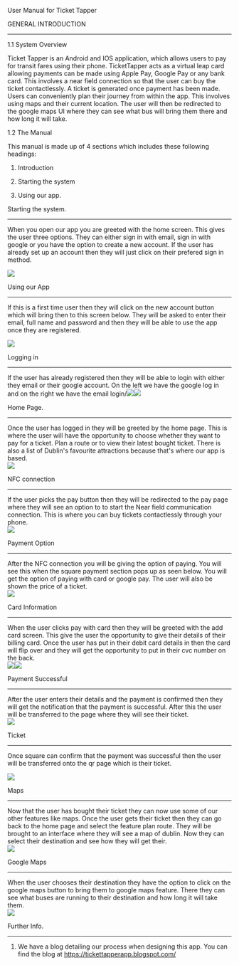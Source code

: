 User Manual for Ticket Tapper

GENERAL INTRODUCTION

* * * * *

1.1 System Overview

Ticket Tapper is an Android and IOS application, which allows users to pay for transit fares using their phone. TicketTapper acts as a virtual leap card allowing payments can be made using Apple Pay, Google Pay or any bank card. This involves a near field connection so that the user can buy the ticket contactlessly. A ticket is generated once payment has been made. Users can conveniently plan their journey from within the app. This involves using maps and their current location. The user will then be redirected to the google maps UI where they can see what bus will bring them there and how long it will take.

1.2 The Manual

This manual is made up of 4 sections which includes these following headings:

1.  Introduction

2.  Starting the system

3.  Using our app.

Starting the system.

* * * * *

When you open our app you are greeted with the home screen. This gives the user three options. They can either sign in with email, sign in with google or you have the option to create a new account. If the user has already set up an account then they will just click on their prefered sign in method.

![](images/Homepage.PNG)

Using our App

* * * * *

If this is a first time user then they will click on the new account button which will bring then to this screen below. They will be asked to enter their email, full name and password and then they will be able to use the app once they are registered.

![](images/Register.PNG)

Logging in

* * * * *

If the user has already registered then they will be able to login with either they email or their google account. On the left we have the google log in and on the right we have the email login/![](images/googlelogin.PNG)![](images/cardemailogin.PNG)



Home Page.

* * * * *

Once the user has logged in they will be greeted by the home page. This is where the user will have the opportunity to choose whether they want to pay for a ticket. Plan a route or to view their latest bought ticket. There is also a list of Dublin's favourite attractions because that's where our app is based.\
![](images/main.PNG)

NFC connection

* * * * *

If the user picks the pay button then they will be redirected to the pay page where they will see an option to to start the Near field communication connection. This is where you can buy tickets contactlessly through your phone.\
![](images/startNFC.PNG)

Payment Option

* * * * *

After the NFC connection you will be giving the option of paying. You will see this when the square payment section pops up as seen below. You will get the option of paying with card or google pay. The user will also be shown the price of a ticket.\
![](images/paymentoption.PNG)

Card Information

* * * * *

When the user clicks pay with card then they will be greeted with the add card screen. This give the user the opportunity to give their details of their billing card. Once the user has put in their debit card details in then the card will flip over and they will get the opportunity to put in their cvc number on the back.\
![](images/cardinfo1.PNG)![](images/cardinfo2.PNG)

Payment Successful

* * * * *

After the user enters their details and the payment is confirmed then they will get the notification that the payment is successful. After this the user will be transferred to the page where they will see their ticket.\
![](images/paymentsuccessful.PNG)

Ticket

* * * * *

Once square can confirm that the payment was successful then the user will be transferred onto the qr page which is their ticket.

![](images/qrcode.PNG)

Maps

* * * * *

Now that the user has bought their ticket they can now use some of our other features like maps. Once the user gets their ticket then they can go back to the home page and select the feature plan route. They will be brought to an interface where they will see a map of dublin. Now they can select their destination and see how they will get their.\
![](images/maps.PNG)

Google Maps

* * * * *

When the user chooses their destination they have the option to click on the google maps button to bring them to google maps feature. There they can see what buses are running to their destination and how long it will take them.\
![](images/googlemaos.PNG)

Further Info.

* * * * *

1.  We have a blog detailing our process when designing this app. You can find the blog at <https://tickettapperapp.blogspot.com/>